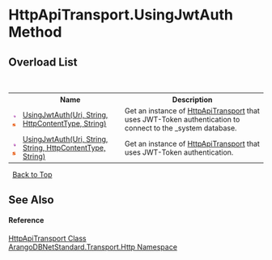 # HttpApiTransport.UsingJwtAuth Method 
 


## Overload List
&nbsp;<table><tr><th></th><th>Name</th><th>Description</th></tr><tr><td>![Public method](media/pubmethod.gif "Public method")![Static member](media/static.gif "Static member")</td><td><a href="8c58c132-f513-5662-eddd-210e38de9a82">UsingJwtAuth(Uri, String, HttpContentType, String)</a></td><td>
Get an instance of <a href="1a9b4516-9078-d867-e5f5-6a99e3f31ee4">HttpApiTransport</a> that uses JWT-Token authentication to connect to the _system database.</td></tr><tr><td>![Public method](media/pubmethod.gif "Public method")![Static member](media/static.gif "Static member")</td><td><a href="ad254e1c-b56a-5722-6ebd-9302c74279d9">UsingJwtAuth(Uri, String, String, HttpContentType, String)</a></td><td>
Get an instance of <a href="1a9b4516-9078-d867-e5f5-6a99e3f31ee4">HttpApiTransport</a> that uses JWT-Token authentication.</td></tr></table>&nbsp;
<a href="#httpapitransport.usingjwtauth-method">Back to Top</a>

## See Also


#### Reference
<a href="1a9b4516-9078-d867-e5f5-6a99e3f31ee4">HttpApiTransport Class</a><br /><a href="366f5efc-7ad4-93ac-45db-23c7edb26915">ArangoDBNetStandard.Transport.Http Namespace</a><br />